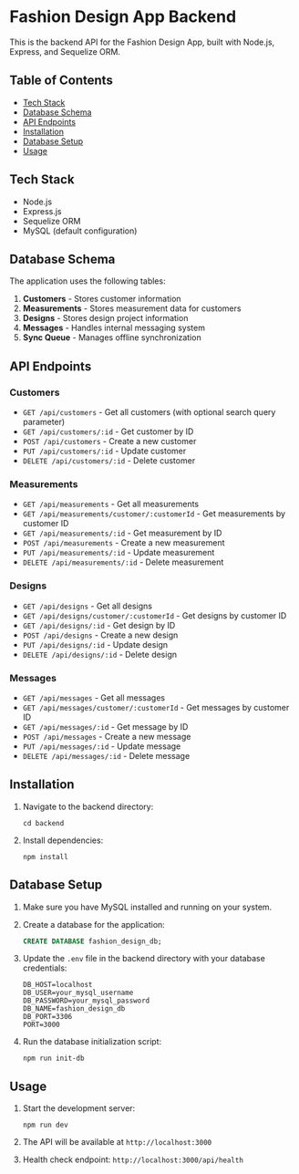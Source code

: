 # Fashion Design App Backend

This is the backend API for the Fashion Design App, built with Node.js, Express, and Sequelize ORM.

## Table of Contents
- [Tech Stack](#tech-stack)
- [Database Schema](#database-schema)
- [API Endpoints](#api-endpoints)
- [Installation](#installation)
- [Database Setup](#database-setup)
- [Usage](#usage)

## Tech Stack
- Node.js
- Express.js
- Sequelize ORM
- MySQL (default configuration)

## Database Schema

The application uses the following tables:

1. **Customers** - Stores customer information
2. **Measurements** - Stores measurement data for customers
3. **Designs** - Stores design project information
4. **Messages** - Handles internal messaging system
5. **Sync Queue** - Manages offline synchronization

## API Endpoints

### Customers
- `GET /api/customers` - Get all customers (with optional search query parameter)
- `GET /api/customers/:id` - Get customer by ID
- `POST /api/customers` - Create a new customer
- `PUT /api/customers/:id` - Update customer
- `DELETE /api/customers/:id` - Delete customer

### Measurements
- `GET /api/measurements` - Get all measurements
- `GET /api/measurements/customer/:customerId` - Get measurements by customer ID
- `GET /api/measurements/:id` - Get measurement by ID
- `POST /api/measurements` - Create a new measurement
- `PUT /api/measurements/:id` - Update measurement
- `DELETE /api/measurements/:id` - Delete measurement

### Designs
- `GET /api/designs` - Get all designs
- `GET /api/designs/customer/:customerId` - Get designs by customer ID
- `GET /api/designs/:id` - Get design by ID
- `POST /api/designs` - Create a new design
- `PUT /api/designs/:id` - Update design
- `DELETE /api/designs/:id` - Delete design

### Messages
- `GET /api/messages` - Get all messages
- `GET /api/messages/customer/:customerId` - Get messages by customer ID
- `GET /api/messages/:id` - Get message by ID
- `POST /api/messages` - Create a new message
- `PUT /api/messages/:id` - Update message
- `DELETE /api/messages/:id` - Delete message

## Installation

1. Navigate to the backend directory:
   ```
   cd backend
   ```

2. Install dependencies:
   ```
   npm install
   ```

## Database Setup

1. Make sure you have MySQL installed and running on your system.

2. Create a database for the application:
   ```sql
   CREATE DATABASE fashion_design_db;
   ```

3. Update the `.env` file in the backend directory with your database credentials:
   ```
   DB_HOST=localhost
   DB_USER=your_mysql_username
   DB_PASSWORD=your_mysql_password
   DB_NAME=fashion_design_db
   DB_PORT=3306
   PORT=3000
   ```

4. Run the database initialization script:
   ```
   npm run init-db
   ```

## Usage

1. Start the development server:
   ```
   npm run dev
   ```

2. The API will be available at `http://localhost:3000`

3. Health check endpoint: `http://localhost:3000/api/health`